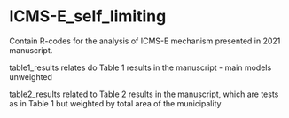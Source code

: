 # ICMS-E_self_limiting
Contain R-codes for the analysis of ICMS-E mechanism presented in 2021 manuscript.

table1_results relates do Table 1 results in the manuscript - main models unweighted

table2_results related to Table 2 results in the manuscript, which are tests as in Table 1 but weighted by total area of the municipality

